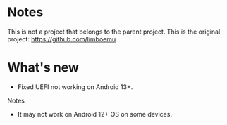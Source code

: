# Notes
This is not a project that belongs to the parent project. This is the original project: https://github.com/limboemu
# What's new
- Fixed UEFI not working on Android 13+.

Notes
- It may not work on Android 12+ OS on some devices.
